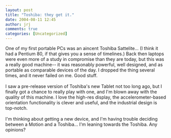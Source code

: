 ```yaml
---
layout: post
title: "Toshiba: they get it."
date: 2004-08-11 12:45
author: jrj
comments: true
categories: [Uncategorized]
---
```

One of my first portable PCs was an aincent Toshiba Sattelite... (I think it had a Pentium 80, if that gives you a sense of timelines.) Back then laptops were even more of a study in compromise than they are today, but this was a really good machine-- it was reasonably powerful, well designed, and as portable as comparable devices of the day. I dropped the thing several times, and it never failed on me. Good stuff.<br /><br />I saw a pre-release version of Toshiba's new Tablet not too long ago, but I finally got a chance to really play with one, and I'm blown away with the quality of this machine. I love the high-res display, the accelerometer-based orientation functionality is clever and useful, and the industrial design is top-notch.<br /><br />I'm thinking about getting a new device, and I'm having trouble deciding between a Motion and a Toshiba... I'm leaning towards the Toshiba. Any opinions?
